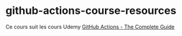 # github-actions-course-resources  
Ce cours suit les cours Udemy [GitHub Actions - The Complete Guide](https://societegenerale.udemy.com/course/github-actions-the-complete-guide/learn/lecture/34120940#overview)
